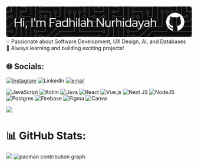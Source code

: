 ![Header](./github-header-image.png)
<br>💡 Passionate about Software Development, UX Design, AI, and Databases  <br>🚀 Always learning and building exciting projects!<br>
## 🌐 Socials:
[![Instagram](https://img.shields.io/badge/Instagram-%23E4405F.svg?logo=Instagram&logoColor=white)](https://instagram.com/fdlaanyy) ![LinkedIn](https://img.shields.io/badge/LinkedIn-%230077B5.svg?logo=linkedin&logoColor=white) [![email](https://img.shields.io/badge/Email-D14836?logo=gmail&logoColor=white)](mailto:fadhilahnurhidayah48@gmail.com) 

![JavaScript](https://img.shields.io/badge/javascript-%23323330.svg?style=for-the-badge&logo=javascript&logoColor=%23F7DF1E) ![Kotlin](https://img.shields.io/badge/kotlin-%237F52FF.svg?style=for-the-badge&logo=kotlin&logoColor=white) ![Java](https://img.shields.io/badge/java-%23ED8B00.svg?style=for-the-badge&logo=openjdk&logoColor=white) ![React](https://img.shields.io/badge/react-%2320232a.svg?style=for-the-badge&logo=react&logoColor=%2361DAFB) ![Vue.js](https://img.shields.io/badge/vue.js-%2335495e.svg?style=for-the-badge&logo=vuedotjs&logoColor=%234FC08D) ![Next JS](https://img.shields.io/badge/Next-black?style=for-the-badge&logo=next.js&logoColor=white) ![NodeJS](https://img.shields.io/badge/node.js-6DA55F?style=for-the-badge&logo=node.js&logoColor=white)![Postgres](https://img.shields.io/badge/postgres-%23316192.svg?style=for-the-badge&logo=postgresql&logoColor=white) ![Firebase](https://img.shields.io/badge/firebase-a08021?style=for-the-badge&logo=firebase&logoColor=ffcd34) ![Figma](https://img.shields.io/badge/figma-%23F24E1E.svg?style=for-the-badge&logo=figma&logoColor=white) ![Canva](https://img.shields.io/badge/Canva-%2300C4CC.svg?style=for-the-badge&logo=Canva&logoColor=white)

![](https://media4.giphy.com/media/v1.Y2lkPTc5MGI3NjExMTN4YWZxczRteXV0NHppeG1xNjl2MHNjcThwcGI2ZjFxaG1pYXlnNyZlcD12MV9pbnRlcm5hbF9naWZfYnlfaWQmY3Q9Zw/q8b6X2xqVzVDO/giphy.gif)
# 📊 GitHub Stats:
![](https://github-readme-stats.vercel.app/api/top-langs/?username=fadhilahnurhidayah&theme=dark&hide_border=false&include_all_commits=false&count_private=false&layout=compact)
<picture>
  <source media="(prefers-color-scheme: dark)" srcset="https://raw.githubusercontent.com/fadhilahnurhidayah/fadhilahnurhidayah/output/pacman-contribution-graph-dark.svg">
  <source media="(prefers-color-scheme: light)" srcset="https://raw.githubusercontent.com/fadhilahnurhidayah/fadhilahnurhidayah/output/pacman-contribution-graph.svg">
  <img alt="pacman contribution graph" src="https://raw.githubusercontent.com/fadhilahnurhidayah/fadhilahnurhidayah/output/pacman-contribution-graph.svg">
</picture>

###
